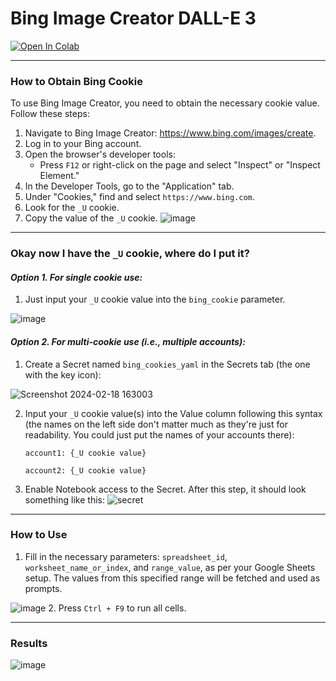 # **Bing Image Creator DALL-E 3**
<a target="_blank" href="https://colab.research.google.com/github/meap158/bing_image_creator_dalle3_batch/blob/main/bing_image_creator_dalle3_batch_meap158.ipynb">
  <img src="https://colab.research.google.com/assets/colab-badge.svg" alt="Open In Colab"/>
</a>

---

### **How to Obtain Bing Cookie**
To use Bing Image Creator, you need to obtain the necessary cookie value. Follow these steps:

1. Navigate to Bing Image Creator: https://www.bing.com/images/create.
2. Log in to your Bing account.
3. Open the browser's developer tools:
   - Press `F12` or right-click on the page and select "Inspect" or "Inspect Element."
4. In the Developer Tools, go to the "Application" tab.
5. Under "Cookies," find and select `https://www.bing.com`.
6. Look for the `_U` cookie.
7. Copy the value of the `_U` cookie.
![image](https://github.com/meap158/bing_image_creator_dalle3_batch/assets/14327094/42ce0b74-94e0-4b70-a492-cabc7fb8e73a)

---

### **Okay now I have the `_U` cookie, where do I put it?**
#### *Option 1. For single cookie use:*
1. Just input your `_U` cookie value into the `bing_cookie` parameter.

![image](https://github.com/meap158/bing_image_creator_dalle3_batch/assets/14327094/9d5e5e6b-5cdf-4f9a-8f6a-65ae5e0e28e5)


#### *Option 2. For multi-cookie use (i.e., multiple accounts):*

1. Create a Secret named `bing_cookies_yaml` in the Secrets tab (the one with the key icon):

![Screenshot 2024-02-18 163003](https://github.com/meap158/bing_image_creator_dalle3_batch/assets/14327094/d0eeac10-d2ff-4e3b-a8ae-7ac23397facf)

2. Input your `_U` cookie value(s) into the Value column following this syntax (the names on the left side don't matter much as they're just for readability. You could just put the names of your accounts there):
    ```
    account1: {_U cookie value}

    account2: {_U cookie value}
    ```
3. Enable Notebook access to the Secret.
After this step, it should look something like this:
![secret](https://github.com/meap158/bing_image_creator_dalle3_batch/assets/14327094/062a9e57-ca73-4fed-ac1c-cd682819e422)
---

### **How to Use**
1. Fill in the necessary parameters: `spreadsheet_id`, `worksheet_name_or_index`, and `range_value`, as per your Google Sheets setup. The values from this specified range will be fetched and used as prompts.

![image](https://github.com/meap158/bing_image_creator_dalle3_batch/assets/14327094/add604d5-2a30-4774-95ac-2030c71b6951)
2. Press `Ctrl + F9` to run all cells.

---
### **Results**
![image](https://github.com/meap158/bing_image_creator_dalle3_batch/assets/14327094/3a8169c8-1eb6-48fe-9403-dfa08670c7d4)
